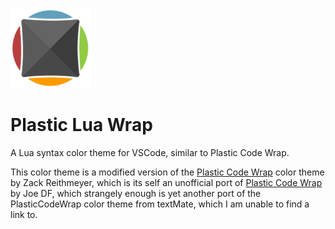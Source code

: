 ![icon](https://github.com/Antix-Development/Plastic-Lua-Wrap/blob/master/res/icon.png)

# Plastic Lua Wrap

A Lua syntax color theme for VSCode, similar to Plastic Code Wrap.

This color theme is a modified version of the [Plastic Code Wrap](https://marketplace.visualstudio.com/items?itemName=thunderblaster.theme-plasticcodewrap) color theme by Zack Reithmeyer, which is its self an unofficial port of [Plastic Code Wrap](https://github.com/joedf/PlasticCodeWrap) by Joe DF, which strangely enough is yet another port of the PlasticCodeWrap color theme from textMate, which I am unable to find a link to.
